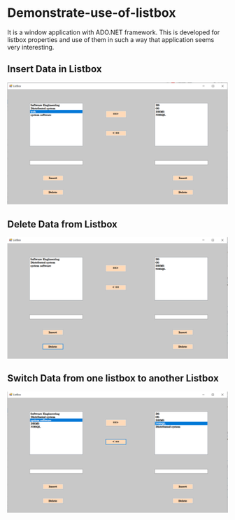 # Demonstrate-use-of-listbox
It is a window application with ADO.NET framework. This is developed for listbox properties and use of them in such a way that application seems very interesting. 

## Insert Data in Listbox
<img src="https://github.com/RiyaShah08/Demonstrate-use-of-listbox/blob/main/Output/1.PNG">
<br>

## Delete Data from Listbox
<img src="https://github.com/RiyaShah08/Demonstrate-use-of-listbox/blob/main/Output/1-2.PNG">
<br>

## Switch Data from one listbox to another Listbox
<img src="https://github.com/RiyaShah08/Demonstrate-use-of-listbox/blob/main/Output/1-3.PNG">
<br>
